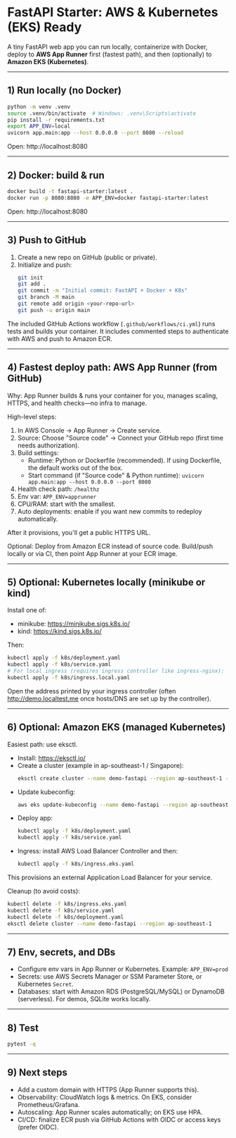 # FastAPI Starter: AWS & Kubernetes (EKS) Ready

A tiny FastAPI web app you can run locally, containerize with Docker, deploy to **AWS App Runner** first (fastest path),
and then (optionally) to **Amazon EKS (Kubernetes)**.

---

## 1) Run locally (no Docker)

```bash
python -m venv .venv
source .venv/bin/activate  # Windows: .venv\Scripts\activate
pip install -r requirements.txt
export APP_ENV=local
uvicorn app.main:app --host 0.0.0.0 --port 8080 --reload
```

Open: http://localhost:8080

---

## 2) Docker: build & run

```bash
docker build -t fastapi-starter:latest .
docker run -p 8080:8080 -e APP_ENV=docker fastapi-starter:latest
```

Open: http://localhost:8080

---

## 3) Push to GitHub

1. Create a new repo on GitHub (public or private).
2. Initialize and push:
   ```bash
   git init
   git add .
   git commit -m "Initial commit: FastAPI + Docker + K8s"
   git branch -M main
   git remote add origin <your-repo-url>
   git push -u origin main
   ```

The included GitHub Actions workflow (`.github/workflows/ci.yml`) runs tests and builds your container.
It includes commented steps to authenticate with AWS and push to Amazon ECR.

---

## 4) Fastest deploy path: AWS App Runner (from GitHub)

Why: App Runner builds & runs your container for you, manages scaling, HTTPS, and health checks—no infra to manage.

High-level steps:
1. In AWS Console → App Runner → Create service.
2. Source: Choose "Source code" → Connect your GitHub repo (first time needs authorization).
3. Build settings:
   - Runtime: Python or Dockerfile (recommended). If using Dockerfile, the default works out of the box.
   - Start command (if "Source code" & Python runtime): `uvicorn app.main:app --host 0.0.0.0 --port 8080`
4. Health check path: `/healthz`
5. Env var: `APP_ENV=apprunner`
6. CPU/RAM: start with the smallest.
7. Auto deployments: enable if you want new commits to redeploy automatically.

After it provisions, you'll get a public HTTPS URL.

Optional: Deploy from Amazon ECR instead of source code. Build/push locally or via CI, then point App Runner at your ECR image.

---

## 5) Optional: Kubernetes locally (minikube or kind)

Install one of:
- minikube: https://minikube.sigs.k8s.io/
- kind: https://kind.sigs.k8s.io/

Then:
```bash
kubectl apply -f k8s/deployment.yaml
kubectl apply -f k8s/service.yaml
# For local ingress (requires ingress controller like ingress-nginx):
kubectl apply -f k8s/ingress.local.yaml
```

Open the address printed by your ingress controller (often http://demo.localtest.me once hosts/DNS are set up by the controller).

---

## 6) Optional: Amazon EKS (managed Kubernetes)

Easiest path: use eksctl.
- Install: https://eksctl.io/
- Create a cluster (example in ap-southeast-1 / Singapore):
  ```bash
  eksctl create cluster --name demo-fastapi --region ap-southeast-1 --nodes 2 --node-type t3.small
  ```
- Update kubeconfig:
  ```bash
  aws eks update-kubeconfig --name demo-fastapi --region ap-southeast-1
  ```
- Deploy app:
  ```bash
  kubectl apply -f k8s/deployment.yaml
  kubectl apply -f k8s/service.yaml
  ```
- Ingress: install AWS Load Balancer Controller and then:
  ```bash
  kubectl apply -f k8s/ingress.eks.yaml
  ```
This provisions an external Application Load Balancer for your service.

Cleanup (to avoid costs):
```bash
kubectl delete -f k8s/ingress.eks.yaml
kubectl delete -f k8s/service.yaml
kubectl delete -f k8s/deployment.yaml
eksctl delete cluster --name demo-fastapi --region ap-southeast-1
```

---

## 7) Env, secrets, and DBs

- Configure env vars in App Runner or Kubernetes. Example: `APP_ENV=prod`
- Secrets: use AWS Secrets Manager or SSM Parameter Store, or Kubernetes `Secret`.
- Databases: start with Amazon RDS (PostgreSQL/MySQL) or DynamoDB (serverless). For demos, SQLite works locally.

---

## 8) Test

```bash
pytest -q
```

---

## 9) Next steps

- Add a custom domain with HTTPS (App Runner supports this).
- Observability: CloudWatch logs & metrics. On EKS, consider Prometheus/Grafana.
- Autoscaling: App Runner scales automatically; on EKS use HPA.
- CI/CD: finalize ECR push via GitHub Actions with OIDC or access keys (prefer OIDC).
